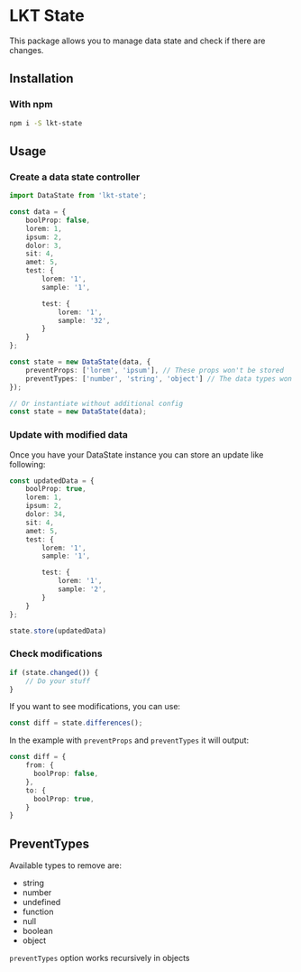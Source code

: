 # LKT State

This package allows you to manage data state and check if there are changes.

## Installation

### With npm

```bash
npm i -S lkt-state
```

## Usage

### Create a data state controller

```ts
import DataState from 'lkt-state';

const data = {
    boolProp: false,
    lorem: 1,
    ipsum: 2,
    dolor: 3,
    sit: 4,
    amet: 5,
    test: {
        lorem: '1',
        sample: '1',

        test: {
            lorem: '1',
            sample: '32',
        }
    }
};

const state = new DataState(data, {
    preventProps: ['lorem', 'ipsum'], // These props won't be stored
    preventTypes: ['number', 'string', 'object'] // The data types won't be stored
});

// Or instantiate without additional config
const state = new DataState(data);
```

### Update with modified data

Once you have your DataState instance you can store an update like following:

```ts
const updatedData = {
    boolProp: true,
    lorem: 1,
    ipsum: 2,
    dolor: 34,
    sit: 4,
    amet: 5,
    test: {
        lorem: '1',
        sample: '1',

        test: {
            lorem: '1',
            sample: '2',
        }
    }
};

state.store(updatedData)
```

### Check modifications
```ts
if (state.changed()) {
    // Do your stuff
}
```
If you want to see modifications, you can use:
```ts
const diff = state.differences();
```
In the example with `preventProps` and `preventTypes` it will output:

```ts
const diff = {
    from: {
      boolProp: false,
    },
    to: {
      boolProp: true,
    }
}
```

## PreventTypes

Available types to remove are:
- string
- number
- undefined
- function
- null
- boolean
- object

`preventTypes` option works recursively in objects